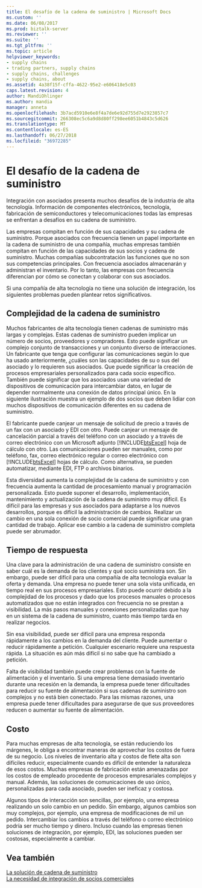 ```yaml
---
title: El desafío de la cadena de suministro | Microsoft Docs
ms.custom: ''
ms.date: 06/08/2017
ms.prod: biztalk-server
ms.reviewer: ''
ms.suite: ''
ms.tgt_pltfrm: ''
ms.topic: article
helpviewer_keywords:
- supply chains
- trading partners, supply chains
- supply chains, challenges
- supply chains, about
ms.assetid: 4a38f15f-cffa-4622-95e2-e606418e5c03
caps.latest.revision: 4
author: MandiOhlinger
ms.author: mandia
manager: anneta
ms.openlocfilehash: 3b7acd5910e6e8f4a7de6e92d755d7e2923857c7
ms.sourcegitcommit: 266308ec5c6a9d8d80ff298ee6051b4843c5d626
ms.translationtype: MT
ms.contentlocale: es-ES
ms.lasthandoff: 06/27/2018
ms.locfileid: "36972285"
---
```

# <a name="the-supply-chain-challenge"></a>El desafío de la cadena de suministro
Integración con asociados presenta muchos desafíos de la industria de alta tecnología. Información de componentes electrónicos, tecnología, fabricación de semiconductores y telecomunicaciones todas las empresas se enfrentan a desafíos en su cadena de suministro.  
  
 Las empresas compitan en función de sus capacidades y su cadena de suministro. Porque asociados con frecuencia tienen un papel importante en la cadena de suministro de una compañía, muchas empresas también compitan en función de las capacidades de sus socios y cadena de suministro. Muchas compañías subcontratación las funciones que no son sus competencias principales. Con frecuencia asociados almacenarán y administran el inventario. Por lo tanto, las empresas con frecuencia diferencian por cómo se conectan y colaborar con sus asociados.  
  
 Si una compañía de alta tecnología no tiene una solución de integración, los siguientes problemas pueden plantear retos significativos.  
  
## <a name="supply-chain-complexity"></a>Complejidad de la cadena de suministro  
 Muchos fabricantes de alta tecnología tienen cadenas de suministro más largas y complejas. Estas cadenas de suministro pueden implicar un número de socios, proveedores y compradores. Esto puede significar un complejo conjunto de transacciones y un conjunto diverso de interacciones. Un fabricante que tenga que configurar las comunicaciones según lo que ha usado anteriormente, ¿cuáles son las capacidades de su o sus del asociado y lo requieren sus asociados. Que puede significar la creación de procesos empresariales personalizados para cada socio específico. También puede significar que los asociados usan una variedad de dispositivos de comunicación para intercambiar datos, en lugar de depender normalmente una conexión de datos principal único. En la siguiente ilustración muestra un ejemplo de dos socios que deben lidiar con muchos dispositivos de comunicación diferentes en su cadena de suministro.  
  
 El fabricante puede canjear un mensaje de solicitud de precio a través de un fax con un asociado y EDI con otro. Puede canjear un mensaje de cancelación parcial a través del teléfono con un asociado y a través de correo electrónico con un Microsoft adjunto [!INCLUDE[btsExcel](../../includes/btsexcel-md.md)] hoja de cálculo con otro. Las comunicaciones pueden ser manuales, como por teléfono, fax, correo electrónico regular o correo electrónico con [!INCLUDE[btsExcel](../../includes/btsexcel-md.md)] hojas de cálculo. Como alternativa, se pueden automatizar, mediante EDI, FTP o archivos binarios.  
  
 Esta diversidad aumenta la complejidad de la cadena de suministro y con frecuencia aumenta la cantidad de procesamiento manual y programación personalizada. Esto puede suponer el desarrollo, implementación, mantenimiento y actualización de la cadena de suministro muy difícil. Es difícil para las empresas y sus asociados para adaptarse a los nuevos desarrollos, porque es difícil la administración de cambios. Realizar un cambio en una sola conexión de socio comercial puede significar una gran cantidad de trabajo. Aplicar ese cambio a la cadena de suministro completa puede ser abrumador.  
  
## <a name="response-time"></a>Tiempo de respuesta  
 Una clave para la administración de una cadena de suministro consiste en saber cuál es la demanda de los clientes y qué socio suministra son. Sin embargo, puede ser difícil para una compañía de alta tecnología evaluar la oferta y demanda. Una empresa no puede tener una sola vista unificada, en tiempo real en sus procesos empresariales. Esto puede ocurrir debido a la complejidad de los procesos y dado que los procesos manuales o procesos automatizados que no están integrados con frecuencia no se prestan a visibilidad. La más pasos manuales y conexiones personalizadas que hay en un sistema de la cadena de suministro, cuanto más tiempo tarda en realizar negocios.  
  
 Sin esa visibilidad, puede ser difícil para una empresa responda rápidamente a los cambios en la demanda del cliente. Puede aumentar o reducir rápidamente a petición. Cualquier escenario requiere una respuesta rápida. La situación es aún más difícil si no sabe que ha cambiado a petición.  
  
 Falta de visibilidad también puede crear problemas con la fuente de alimentación y el inventario. Si una empresa tiene demasiado inventario durante una recesión en la demanda, la empresa puede tener dificultades para reducir su fuente de alimentación si sus cadenas de suministro son complejos y no está bien conectado. Para las mismas razones, una empresa puede tener dificultades para asegurarse de que sus proveedores reducen o aumentar su fuente de alimentación.  
  
## <a name="cost"></a>Costo  
 Para muchas empresas de alta tecnología, se están reduciendo los márgenes, le obliga a encontrar maneras de aprovechar los costos de fuera de su negocio. Los niveles de inventario alta y costos de flete alta son difíciles reducir, especialmente cuando es difícil de entender la naturaleza de esos costos. Muchas empresas de fabricación están amenazadas por los costos de empleado procedente de procesos empresariales complejos y manual. Además, las soluciones de comunicaciones de uso único, personalizadas para cada asociado, pueden ser ineficaz y costosa.  
  
 Algunos tipos de interacción son sencillas, por ejemplo, una empresa realizando un solo cambio en un pedido. Sin embargo, algunos cambios son muy complejos, por ejemplo, una empresa de modificaciones de mil un pedido. Intercambiar los cambios a través del teléfono o correo electrónico podría ser mucho tiempo y dinero. Incluso cuando las empresas tienen soluciones de integración, por ejemplo, EDI, las soluciones pueden ser costosas, especialmente a cambiar.  
  
## <a name="see-also"></a>Vea también  
 [La solución de cadena de suministro](../../adapters-and-accelerators/accelerator-rosettanet/the-supply-chain-solution.md)   
 [La necesidad de integración de socios comerciales](../../adapters-and-accelerators/accelerator-rosettanet/the-need-for-trading-partner-integration.md)
